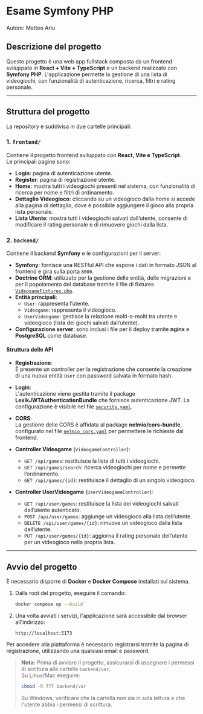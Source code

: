 # Esame Symfony PHP

Autore: Matteo Ariu

## Descrizione del progetto

Questo progetto è una web app fullstack composta da un frontend sviluppato in **React + Vite + TypeScript** e un backend realizzato con **Symfony PHP**. L'applicazione permette la gestione di una lista di videogiochi, con funzionalità di autenticazione, ricerca, filtri e rating personale.

---

## Struttura del progetto

La repository è suddivisa in due cartelle principali:

### 1. `frontend/`

Contiene il progetto frontend sviluppato con **React, Vite e TypeScript**.  
Le principali pagine sono:

- **Login**: pagina di autenticazione utente.
- **Register**: pagina di registrazione utente.
- **Home**: mostra tutti i videogiochi presenti nel sistema, con funzionalità di ricerca per nome e filtri di ordinamento.
- **Dettaglio Videogioco**: cliccando su un videogioco dalla home si accede alla pagina di dettaglio, dove è possibile aggiungere il gioco alla propria lista personale.
- **Lista Utente**: mostra tutti i videogiochi salvati dall’utente, consente di modificare il rating personale e di rimuovere giochi dalla lista.

### 2. `backend/`

Contiene il backend **Symfony** e le configurazioni per il server:

- **Symfony**: fornisce una RESTful API che espone i dati in formato JSON al frontend e gira sulla porta `8000`.
- **Doctrine ORM**: utilizzato per la gestione delle entità, delle migrazioni e per il popolamento del database tramite il file di fixtures [`VideogameFixtures.php`](backend/src/DataFixtures/VideogameFixtures.php).
- **Entità principali**:
  - `User`: rappresenta l’utente.
  - `Videogame`: rappresenta il videogioco.
  - `UserVideogame`: gestisce la relazione molti-a-molti tra utente e videogioco (lista dei giochi salvati dall’utente).
- **Configurazione server**: sono inclusi i file per il deploy tramite **nginx** e **PostgreSQL** come database.

#### Struttura delle API

- **Registrazione**:  
  È presente un controller per la registrazione che consente la creazione di una nuova entità `User` con password salvata in formato hash.

- **Login**:  
  L'autenticazione viene gestita tramite il package **LexikJWTAuthenticationBundle** che fornisce autenticazione JWT. La configurazione è visibile nel file [`security.yaml`](backend/config/packages/security.yaml).

- **CORS**:  
  La gestione delle CORS è affidata al package **nelmio/cors-bundle**, configurato nel file [`nelmio_cors.yaml`](backend/config/packages/nelmio_cors.yaml) per permettere le richieste dal frontend.

- **Controller Videogame** (`VideogameController`):

  - `GET /api/games`: restituisce la lista di tutti i videogiochi.
  - `GET /api/games/search`: ricerca videogiochi per nome e permette l’ordinamento.
  - `GET /api/games/{id}`: restituisce il dettaglio di un singolo videogioco.

- **Controller UserVideogame** (`UserVideogameController`):
  - `GET /api/user/games`: restituisce la lista dei videogiochi salvati dall’utente autenticato.
  - `POST /api/user/games`: aggiunge un videogioco alla lista dell’utente.
  - `DELETE /api/user/games/{id}`: rimuove un videogioco dalla lista dell’utente.
  - `PUT /api/user/games/{id}`: aggiorna il rating personale dell’utente per un videogioco nella propria lista.

---

## Avvio del progetto

È necessario disporre di **Docker** e **Docker Compose** installati sul sistema.

1. Dalla root del progetto, eseguire il comando:
   ```bash
   docker compose up --build
   ```
2. Una volta avviati i servizi, l'applicazione sarà accessibile dal browser all'indirizzo:
   ```
   http://localhost:5173
   ```

Per accedere alla piattaforma è necessario registrarsi tramite la pagina di registrazione, utilizzando una qualsiasi email e password.

> **Nota:** Prima di avviare il progetto, assicurarsi di assegnare i permessi di scrittura alla cartella `backend/var`.  
> Su Linux/Mac eseguire:
> ```bash
> chmod -R 777 backend/var
> ```
> Su Windows, verificare che la cartella non sia in sola lettura e che l'utente abbia i permessi di scrittura.
